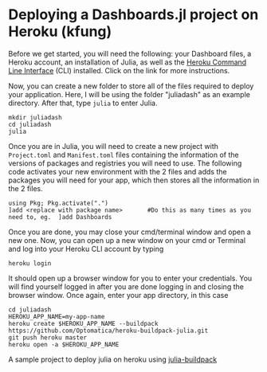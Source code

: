 # Deploying a Dashboards.jl project on Heroku (kfung)

Before we get started, you will need the following: your Dashboard files, a Heroku account, an installation of Julia, as well as the [Heroku Command Line Interface](https://devcenter.heroku.com/articles/heroku-cli#download-and-install) (CLI) installed. Click on the link for more instructions.

Now, you can create a new folder to store all of the files required to deploy your application. Here, I will be using the folder "juliadash" as an example directory. After that, type `julia` to enter Julia.

```
mkdir juliadash
cd juliadash
julia
```
Once you are in Julia, you will need to create a new project with `Project.toml` and `Manifest.toml` files containing the information of the versions of packages and registries you will need to use. The following code activates your new environment with the 2 files and adds the packages you will need for your app, which then stores all the information in the 2 files.

```
using Pkg; Pkg.activate(".")
]add <replace with package name>       #Do this as many times as you need to, eg.  ]add Dashboards
```
Once you are done, you may close your cmd/terminal window and open a new one.
Now, you can open up a new window on your cmd or Terminal and log into your Heroku CLI account by typing
```
heroku login
```
It should open up a browser window for you to enter your credentials. You will find yourself logged in after you are done logging in and closing the browser window. Once again, enter your app directory, in this case

```
cd juliadash
HEROKU_APP_NAME=my-app-name
heroku create $HEROKU_APP_NAME --buildpack https://github.com/Optomatica/heroku-buildpack-julia.git
git push heroku master
heroku open -a $HEROKU_APP_NAME
```





A sample project to deploy julia on heroku using [julia-buildpack](https://github.com/Optomatica/heroku-buildpack-julia)
